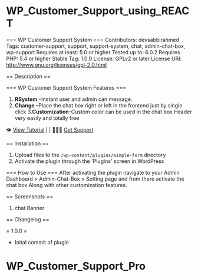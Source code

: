 # WP_Customer_Support_using_REACT
=== WP Customer Support System ===
Contributors: devsabbirahmed 
Tags: customer-support, support, support-system, chat, admin-chat-box, wp-support
Requires at least: 5.0 or higher
Tested up to: 6.0.2
Requires PHP: 5.4 or higher
Stable Tag: 1.0.0
License: GPLv2 or later
License URI: http://www.gnu.org/licenses/gpl-2.0.html

== Description ==




=== WP Customer Support System Features ===
1. **RSystem** –Instant user and admin can message.
2. **Change**  –Place the chat box right or left in the frontend just by single click
3.**Customization**-Custom color can be used in the chat box Header very easily and totally free 


👁️ [View Tutorial](https://youtu.be/fyfENNC0sbo) | | 👩🏼‍💻 [Get Support](https://wordpress.org/support/plugin/admin-chat-box/)

== Installation ==

1. Upload files to the `/wp-content/plugins/simple-form` directory
2. Activate the plugin through the 'Plugins' screen in WordPress


=== How to Use ===
After activating the plugin navigate to your Admin Dashboard > Admin-Chat-Box > Setting page and from there activate the chat box Along with other customization features.

== Screenshots ==
1. chat Banner 



== Changelog ==

= 1.0.0 =
* Inital commit of plugin

# WP_Customer_Support_Pro

